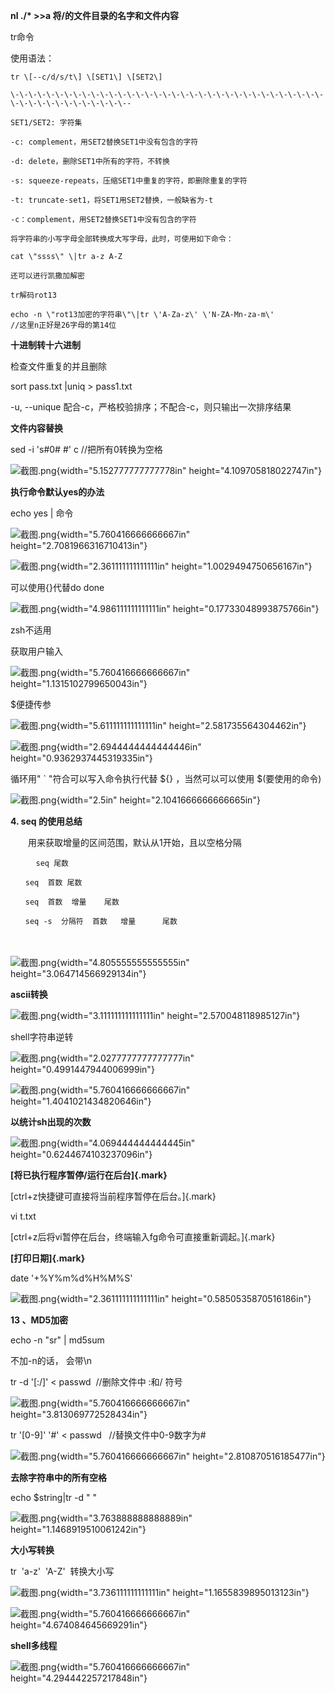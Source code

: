 **nl ./\* \>\>a 将/的文件目录的名字和文件内容**

tr命令

使用语法：

```shell
tr \[--c/d/s/t\] \[SET1\] \[SET2\]

\-\-\-\-\-\-\-\-\-\-\-\-\-\-\-\-\-\-\-\-\-\-\-\-\-\-\-\-\-\-\-\-\-\-\-\-\-\-\-\-\-\-\-\-\-\-\-\--

SET1/SET2: 字符集

-c: complement，用SET2替换SET1中没有包含的字符

-d: delete，删除SET1中所有的字符，不转换

-s: squeeze-repeats，压缩SET1中重复的字符，即删除重复的字符

-t: truncate-set1，将SET1用SET2替换，一般缺省为-t

-c：complement，用SET2替换SET1中没有包含的字符

将字符串的小写字母全部转换成大写字母，此时，可使用如下命令：

cat \"ssss\" \|tr a-z A-Z

还可以进行凯撒加解密

tr解码rot13

echo -n \"rot13加密的字符串\"\|tr \'A-Za-z\' \'N-ZA-Mn-za-m\'
//这里n正好是26字母的第14位

```
**十进制转十六进制**

检查文件重复的并且删除

sort pass.txt \|uniq \> pass1.txt

-u, \--unique 配合-c，严格校验排序；不配合-c，则只输出一次排序结果

**文件内容替换**

sed -i \'s#0# #\' c //把所有0转换为空格

![截图.png](D:\tools\Tools\Obsidian\sjqyyds\sjqyyds17\附件\Shell语言/media/image1.png){width="5.152777777777778in"
height="4.109705818022747in"}

**执行命令默认yes的办法**

echo yes \| 命令

![截图.png](D:\tools\Tools\Obsidian\sjqyyds\sjqyyds17\附件\Shell语言/media/image2.png){width="5.760416666666667in"
height="2.7081966316710413in"}

![截图.png](D:\tools\Tools\Obsidian\sjqyyds\sjqyyds17\附件\Shell语言/media/image3.png){width="2.361111111111111in"
height="1.0029494750656167in"}

可以使用{}代替do done

![截图.png](D:\tools\Tools\Obsidian\sjqyyds\sjqyyds17\附件\Shell语言/media/image4.png){width="4.986111111111111in"
height="0.17733048993875766in"}

zsh不适用

获取用户输入

![截图.png](D:\tools\Tools\Obsidian\sjqyyds\sjqyyds17\附件\Shell语言/media/image5.png){width="5.760416666666667in"
height="1.1315102799650043in"}

\$便捷传参

![截图.png](D:\tools\Tools\Obsidian\sjqyyds\sjqyyds17\附件\Shell语言/media/image6.png){width="5.611111111111111in"
height="2.581735564304462in"}

![截图.png](D:\tools\Tools\Obsidian\sjqyyds\sjqyyds17\附件\Shell语言/media/image7.png){width="2.6944444444444446in"
height="0.9362937445319335in"}

循环用" \` "符合可以写入命令执行代替 \${} ，当然可以可以使用
\$(要使用的命令)

![截图.png](D:\tools\Tools\Obsidian\sjqyyds\sjqyyds17\附件\Shell语言/media/image8.png){width="2.5in"
height="2.1041666666666665in"}

**4. seq 的使用总结**

　　用来获取增量的区间范围，默认从1开始，且以空格分隔

```
 　   seq 尾数

　　seq  首数 尾数

　　seq  首数  增量    尾数

　　seq -s  分隔符  首数   增量      尾数
```

 　　

![截图.png](D:\tools\Tools\Obsidian\sjqyyds\sjqyyds17\附件\Shell语言/media/image9.png){width="4.805555555555555in"
height="3.064714566929134in"}

**ascii转换**

![截图.png](D:\tools\Tools\Obsidian\sjqyyds\sjqyyds17\附件\Shell语言/media/image10.png){width="3.111111111111111in"
height="2.570048118985127in"}

shell字符串逆转

![截图.png](D:\tools\Tools\Obsidian\sjqyyds\sjqyyds17\附件\Shell语言/media/image11.png){width="2.0277777777777777in"
height="0.4991447944006999in"}

![截图.png](D:\tools\Tools\Obsidian\sjqyyds\sjqyyds17\附件\Shell语言/media/image12.png){width="5.760416666666667in"
height="1.4041021434820646in"}

**以统计sh出现的次数**

![截图.png](D:\tools\Tools\Obsidian\sjqyyds\sjqyyds17\附件\Shell语言/media/image13.png){width="4.069444444444445in"
height="0.6244674103237096in"}

**[将已执行程序暂停/运行在后台]{.mark}**

[ctrl+z快捷键可直接将当前程序暂停在后台。]{.mark}

vi t.txt

[ctrl+z后将vi暂停在后台，终端输入fg命令可直接重新调起。]{.mark}

**[打印日期]{.mark}**

date \'+%Y%m%d%H%M%S\'

![截图.png](D:\tools\Tools\Obsidian\sjqyyds\sjqyyds17\附件\Shell语言/media/image14.png){width="2.361111111111111in"
height="0.5850535870516186in"}

**13 、MD5加密**

echo -n \"sr\" \| md5sum

不加-n的话， 会带\\n

tr -d \'\[:/\]\' \< passwd  //删除文件中 :和/ 符号

![截图.png](D:\tools\Tools\Obsidian\sjqyyds\sjqyyds17\附件\Shell语言/media/image15.png){width="5.760416666666667in"
height="3.813069772528434in"}

tr \'\[0-9\]\' \'#\' \< passwd   //替换文件中0-9数字为#

![截图.png](D:\tools\Tools\Obsidian\sjqyyds\sjqyyds17\附件\Shell语言/media/image16.png){width="5.760416666666667in"
height="2.810870516185477in"}

**去除字符串中的所有空格**

echo \$string\|tr -d \" \"

![截图.png](D:\tools\Tools\Obsidian\sjqyyds\sjqyyds17\附件\Shell语言/media/image17.png){width="3.763888888888889in"
height="1.1468919510061242in"}

**大小写转换**

tr  'a-z'  'A-Z'  转换大小写

![截图.png](D:\tools\Tools\Obsidian\sjqyyds\sjqyyds17\附件\Shell语言/media/image18.png){width="3.736111111111111in"
height="1.1655839895013123in"}

![截图.png](D:\tools\Tools\Obsidian\sjqyyds\sjqyyds17\附件\Shell语言/media/image19.png){width="5.760416666666667in"
height="4.674084645669291in"}

**shell多线程**

![截图.png](D:\tools\Tools\Obsidian\sjqyyds\sjqyyds17\附件\Shell语言/media/image20.png){width="5.760416666666667in"
height="4.294442257217848in"}
